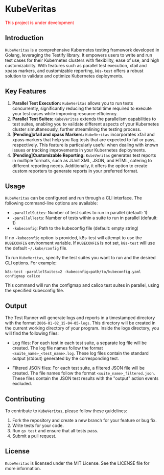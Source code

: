 # KubeVeritas

<p style="color: red;">This project is under development</p>

## Introduction

`KubeVeritas` is a comprehensive Kubernetes testing framework developed in Golang, leveraging the Testify library. It empowers users to write and run test cases for their Kubernetes clusters with flexibility, ease of use, and high customizability. With features such as parallel test execution, xfail and xpass markers, and customizable reporting, `k8s-test` offers a robust solution to validate and optimize Kubernetes deployments.

## Key Features

1. **Parallel Test Execution:** `KubeVeritas` allows you to run tests concurrently, significantly reducing the total time required to execute your test cases while improving resource efficiency.
2. **Parallel Test Suites:** `KubeVeritas` extends the parallelism capabilities to test suites, enabling you to validate different aspects of your Kubernetes cluster simultaneously, further streamlining the testing process.
3. **[Pending]xfail and xpass Markers:** `KubeVeritas` incorporates xfail and xpass markers that help you flag tests that are expected to fail or pass, respectively. This feature is particularly useful when dealing with known issues or tracking improvements in your Kubernetes deployments.
4. **[Pending]Customizable Reporting:** `KubeVeritas` generates test reports in multiple formats, such as JUnit XML, JSON, and HTML, catering to different reporting needs. Additionally, it offers the option to create custom reporters to generate reports in your preferred format.

## Usage

`KubeVeritas` can be configured and run through a CLI interface. The following command-line options are available:

- `-parallelSuites`: Number of test suites to run in parallel (default: 1)
- `-parallelTests`: Number of tests within a suite to run in parallel (default: 1)
- `-kubeconfig`: Path to the kubeconfig file (default: empty string)

If no `-kubeconfig` option is provided, k8s-test will attempt to use the `KUBECONFIG` environment variable. If `KUBECONFIG` is not set, `k8s-test` will use the default `~/.kube/config` file.

To run `KubeVeritas`, specify the test suites you want to run and the desired CLI options. For example:

```
k8s-test -parallelSuites=2 -kubeconfig=path/to/kubeconfig.yaml configmap calico
```

This command will run the configmap and calico test suites in parallel, using the specified kubeconfig file.

## Output

The Test Runner will generate logs and reports in a timestamped directory with the format `2006-01-02_15-04-05-logs`. This directory will be created in the current working directory of your program. Inside the logs directory, you will find the following files:

- Log files: For each test in each test suite, a separate log file will be created. The log file names follow the format `<suite_name>_<test_name>.log`. These log files contain the standard output (stdout) generated by the corresponding test.

- Filtered JSON files: For each test suite, a filtered JSON file will be created. The file names follow the format `<suite_name>_filtered.json`. These files contain the JSON test results with the "output" action events excluded.

## Contributing

To contribute to `KubeVeritas`, please follow these guidelines:

1. Fork the repository and create a new branch for your feature or bug fix.
2. Write tests for your code.
3. Run `go test` and ensure that all tests pass.
4. Submit a pull request.

## License

`KubeVeritas` is licensed under the MIT License. See the LICENSE file for more information.

